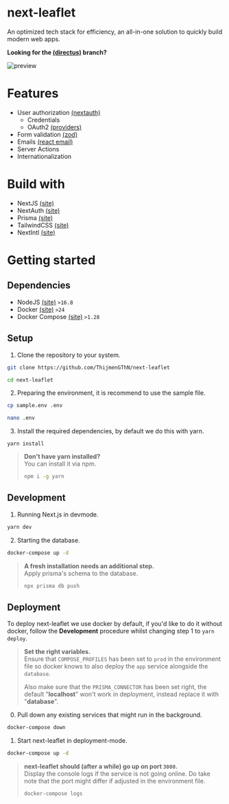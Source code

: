 
# next-leaflet

An optimized tech stack for efficiency, an all-in-one solution to quickly build modern web apps.

<b>Looking for the [(directus)](https://github.com/ThijmenGThN/next-directus) branch?</b>

![preview](https://i.imgur.com/uNKXhM7.png)

# Features

- User authorization [(nextauth)](https://next-auth.js.org/)
    - Credentials
    - OAuth2 [(providers)](https://next-auth.js.org/providers/)
- Form validation [(zod)](https://zod.dev)
- Emails [(react email)](https://react.email)
- Server Actions
- Internationalization

# Build with

- NextJS [(site)](https://nextjs.org)
- NextAuth [(site)](https://next-auth.js.org/)
- Prisma [(site)](https://www.prisma.io)
- TailwindCSS [(site)](https://tailwindcss.com)
- NextIntl [(site)](https://next-intl-docs.vercel.app)

# Getting started

## Dependencies

- NodeJS [(site)](https://nodejs.org) ` >16.8 `
- Docker [(site)](https://docker.com/get-started/) ` >24 `
- Docker Compose [(site)](https://docs.docker.com/compose/install) ` >1.28 `


## Setup

1. Clone the repository to your system. 
```sh
git clone https://github.com/ThijmenGThN/next-leaflet
```
```sh
cd next-leaflet
```

2. Preparing the environment, it is recommend to use the sample file.
```sh
cp sample.env .env
```
```sh
nano .env
```

3. Install the required dependencies, by default we do this with yarn.
```
yarn install
```
> <b>Don't have yarn installed? </b><br/>
> You can install it via npm.
> ```sh
> npm i -g yarn
> ```

## Development

1. Running Next.js in devmode.
```sh
yarn dev
```

2. Starting the database.
```sh
docker-compose up -d
```
> <b>A fresh installation needs an additional step.</b><br/>
> Apply prisma's schema to the database.
> ```sh
> npx prisma db push
> ```

## Deployment

To deploy next-leaflet we use docker by default, if you'd like to do it without docker, follow the <b>Development</b> procedure whilst changing step 1 to ` yarn deploy `.

> <b>Set the right variables.</b><br />
> Ensure that ` COMPOSE_PROFILES ` has been set to ` prod ` in the environment file so docker knows to also deploy the ` app ` service alongside the ` database `.
>
> Also make sure that the ` PRISMA_CONNECTOR ` has been set right, the default "<b>localhost</b>" won't work in deployment, instead replace it with "<b>database</b>".

0. Pull down any existing services that might run in the background.
```sh
docker-compose down
```

1. Start next-leaflet in deployment-mode.
```sh
docker-compose up -d
```

> <b>next-leaflet should (after a while) go up on port ` 3000 `.</b><br />
> Display the console logs if the service is not going online. Do take note that the port might differ if adjusted in the environment file.
> ```sh
> docker-compose logs
> ```
